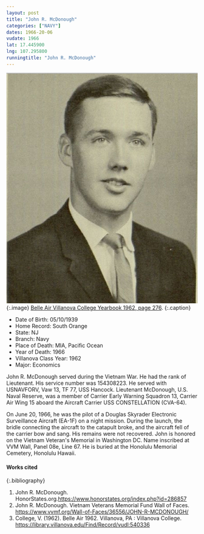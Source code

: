 ```yaml
---
layout: post
title: "John R. McDonough"
categories: ["NAVY"]
dates: 1966-20-06
vudate: 1966
lat: 17.445900
lng: 107.295800
runningtitle: "John R. McDonough"
---
```


![John R. McDonough](images/JohnMcDonough.jpg)
   {:.image}
[Belle Air Villanova College Yearbook 1962, page 276](https://library.villanova.edu/Find/Record/vudl:540336).
  {:.caption}

* Date of Birth: 05/10/1939
* Home Record: South Orange
* State: NJ
* Branch: Navy
* Place of Death: MIA, Pacific Ocean
* Year of Death: 1966
* Villanova Class Year: 1962
* Major: Economics

John R. McDonough served during the Vietnam War. He had the rank of Lieutenant. His service number was 154308223. He served with USNAVFORV, Vaw 13, TF 77, USS Hancock. Lieutenant McDonough, U.S. Naval Reserve, was a member of Carrier Early Warning Squadron 13, Carrier Air Wing 15 aboard the Aircraft Carrier USS CONSTELLATION (CVA-64).

On June 20, 1966, he was the pilot of a Douglas Skyrader Electronic Surveillance Aircraft (EA-1F) on a night mission. During the launch, the bridle connecting the aircraft to the catapult broke, and the aircraft fell of the carrier bow and sang. His remains were not recovered. John is honored on the Vietnam Veteran's Memorial in Washington DC. Name inscribed at VVM Wall, Panel 08e, Line 67. He is buried at the Honolulu Memorial Cemetery, Honolulu Hawaii.



#### Works cited

{:.bibliography}
1. John R. McDonough. HonorStates.org.<https://www.honorstates.org/index.php?id=286857>
2. John R. McDonough. Vietnam Veterans Memorial Fund Wall of Faces. <https://www.vvmf.org/Wall-of-Faces/36556/JOHN-R-MCDONOUGH/>
3. College, V. (1962). Belle Air 1962. Villanova, PA : Villanova College. <https://library.villanova.edu/Find/Record/vudl:540336>
